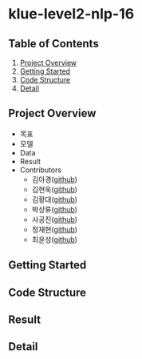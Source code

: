 # klue-level2-nlp-16

## Table of Contents
  1. [Project Overview](#Project-Overview)
  2. [Getting Started](#Getting-Started)
  3. [Code Structure](#Code-Structure)
  4. [Detail](#Detail)

## Project Overview
  * 목표
  * 모델
  * Data
  * Result
  * Contributors
    * 김아경([github](https://github.com/EP000))
    * 김현욱([github](https://github.com/powerwook))
    * 김황대([github](https://github.com/kimhwangdae))
    * 박상류([github](https://github.com/psrpsj))
    * 사공진([github](https://github.com/tkrhdwls))
    * 정재현([github](https://github.com/JHyunJung))
    * 최윤성([github](https://github.com/choi-yunsung))

## Getting Started 

## Code Structure

## Result

## Detail


